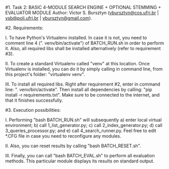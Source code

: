 #1. Task 2: BASIC 4-MODULE SEARCH ENGINE + OPTIONAL STEMMING + EVALUATOR MODULE
Author: Victor S. Bursztyn (vbursztyn@cos.ufrj.br | vsb@poli.ufrj.br | vbursztyn@gmail.com).

#2. Requirements:

I. To have Python's Virtualenv installed. In case it is not, you need to comment line 4 (". venv/bin/activate") of BATCH_RUN.sh in order to perform it. Also, all required libs shall be installed alternatively (refer to requirement #3).

II. To create a standard Virtualenv called "venv" at this location. Once Virtualenv is installed, you can do it by simply calling in command line, from this project's folder: "virtualenv venv".

III. To install all required libs. Right after requirement #2, enter in command line: ". venv/bin/activate". Then install all dependencies by calling: "pip install -r requirements.txt". Make sure to be connected to the internet, and that it finishes successfully.

#3. Execution possibilities:

I. Performing "bash BATCH_RUN.sh" will subsequently a) enter local virtual environment; b) call 1_list_generator.py; c) call 2_index_generator.py; d) call 3_queries_processor.py; and e) call 4_search_runner.py. Feel free to edit *.CFG file in case you need to reconfigure any modules.

II. Also, you can reset results by calling "bash BATCH_RESET.sh".

III. Finally, you can call "bash BATCH_EVAL.sh" to perform all evaluation methods. This particular module displays its results on standard output.